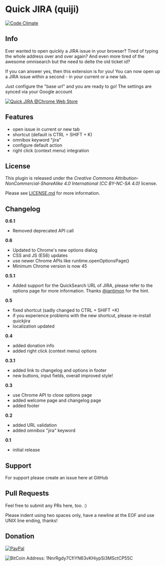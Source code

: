 # Quick JIRA (quiji)
[![Code Climate](https://codeclimate.com/github/timbru31/quickjira/badges/gpa.svg)](https://codeclimate.com/github/timbru31/quickjira)

## Info
Ever wanted to open quickly a JIRA issue in your browser?
Tired of typing the whole address over and over again?
And even more tired of the awesome omnisearch but the need to delte the old ticket id?

If you can answer yes, then this extension is for you!
You can now open up a JIRA issue within a second - in your current or a new tab.

Just configure the "base url" and you are ready to go!
The settings are synced via your Google account

[![Quick JIRA @Chrome Web Store](https://developer.chrome.com/webstore/images/ChromeWebStore_Badge_v2_206x58.png "QuickJIRA @Chrome Web Store")](https://chrome.google.com/webstore/detail/quick-jira/acdnmaeifljongleeegkkfnfcopblokj)

## Features
* open issue in current or new tab
* shortcut (default is CTRL + SHIFT + K)
* omnibox keyword "jira"
* configure default action
* right click (context menu) integration

## License
This plugin is released under the
*Creative Commons Attribution-NonCommercial-ShareAlike 4.0 International (CC BY-NC-SA 4.0)* license.

Please see [LICENSE.md](LICENSE.md) for more information.

## Changelog

**0.6.1**
* Removed deprecated API call

**0.6**
* Updated to Chrome's new options dialog
* CSS and JS (ES6) updates
* use newer Chrome APIs like runtime.openOptionsPage()
* Minimum Chrome version is now 45

**0.5.1**
* Added support for the QuickSearch URL of JIRA, please refer to the options page for more information. Thanks [@jantimon](https://twitter.com/jantimon) for the hint.

**0.5**
* fixed shortcut (sadly changed to CTRL + SHIFT +K)
* if you experience problems with the new shortcut, please re-install quickjira
* localization updated

**0.4**
* added donation info
* added right click (context menu) options

**0.3.1**
* added link to changelog and options in footer
* new buttons, input fields, overall improved style!

**0.3**
* use Chrome API to close options page
* added welcome page and changelog page
* added footer

**0.2**
* added URL validation
* added omnibox "jira" keyword

**0.1**
* initial release

## Support
For support please create an issue here at GitHub

## Pull Requests
Feel free to submit any PRs here, too. :)

Please indent using two spaces only, have a newline at the EOF and use UNIX line ending, thanks!

## Donation
[![PayPal](https://www.paypalobjects.com/en_US/i/btn/btn_donateCC_LG.gif "Donation via PayPal")](https://www.paypal.com/cgi-bin/webscr?cmd=_s-xclick&hosted_button_id=T9TEV7Q88B9M2)

![BitCoin](https://dl.dropboxusercontent.com/u/26476995/bitcoin_logo.png "Donation via BitCoins")
Address: 1NnrRgdy7CfiYN63vKHiypSi3MSctCP55C
